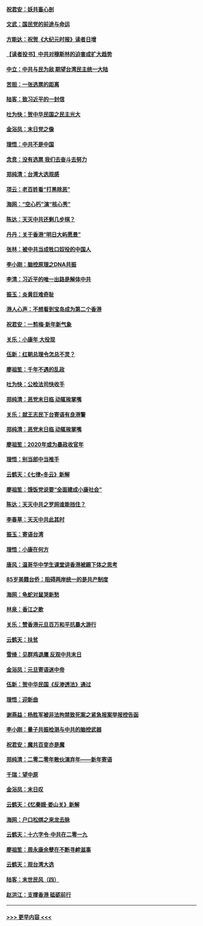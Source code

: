 #### [祝君安：妖共畜心剖](../pages/nsc993/n11794273.md?t=01152011) 
#### [文武：国民党的前途与命运](../pages/nsc993/n11794198.md?t=01152011) 
#### [方能达：祝贺《大纪元时报》读者日增](../pages/nsc993/n11793807.md?t=01152011) 
#### [【读者投书】中共对穆斯林的迫害成扩大趋势](../pages/nsc993/n11791371.md?t=01152011) 
#### [中立：中共与民为敌 期望台湾民主统一大陆](../pages/nsc993/n11790392.md?t=01152011) 
#### [苦胆：一张选票的距离](../pages/nsc993/n11788914.md?t=01152011) 
#### [陆客：致习近平的一封信](../pages/nsc993/n11788867.md?t=01152011) 
#### [吐为快：贺中华民国之民主光大](../pages/nsc993/n11788618.md?t=01152011) 
#### [金浴凤：末日党之像](../pages/nsc993/n11787475.md?t=01152011) 
#### [理悟：中共不是中国](../pages/nsc993/n11787463.md?t=01152011) 
#### [念贲：没有选票  我们去奋斗去努力](../pages/nsc993/n11787398.md?t=01152011) 
#### [郑纯清：台湾大选观感](../pages/nsc993/n11786210.md?t=01152011) 
#### [项云：老百姓看“打黑除恶”](../pages/nsc993/n11785398.md?t=01152011) 
#### [海网：“空心朽”演“核心秀”](../pages/nsc993/n11783874.md?t=01152011) 
#### [陈达：天灭中共还剩几步棋？](../pages/nsc993/n11783719.md?t=01152011) 
#### [丹丹：关于香港“明日大屿愿景”](../pages/nsc993/n11783273.md?t=01152011) 
#### [张林：被中共当成牲口奴役的中国人](../pages/nsc993/n11782397.md?t=01152011) 
#### [李小刚：脑控原理之DNA共振](../pages/nsc993/n11780962.md?t=01152011) 
#### [李清：习近平的唯一出路是解体中共](../pages/nsc993/n11780866.md?t=01152011) 
#### [振玉：炎黄巨难奇耻](../pages/nsc993/n11779632.md?t=01152011) 
#### [港人心声：不想看到宝岛成为第二个香港](../pages/nsc993/n11778817.md?t=01152011) 
#### [祝君安：一剪梅‧新年新气象](../pages/nsc993/n11776340.md?t=01152011) 
#### [关乐：小康年 大役现](../pages/nsc993/n11774213.md?t=01152011) 
#### [伍新：红朝总理令怎总不灵？](../pages/nsc993/n11770813.md?t=01152011) 
#### [廖祖笙：千年不遇的乱政](../pages/nsc993/n11770373.md?t=01152011) 
#### [吐为快：公检法司快收手](../pages/nsc993/n11770359.md?t=01152011) 
#### [郑纯清：恶党末日临 动辄挨掌嘴](../pages/nsc993/n11769912.md?t=01152011) 
#### [关乐：就王志民下台寄语有良港警](../pages/nsc993/n11769903.md?t=01152011) 
#### [郑纯清：恶党末日临 动辄挨掌嘴](../pages/nsc993/n11769356.md?t=01152011) 
#### [廖祖笙：2020年或为暴政收官年](../pages/nsc993/n11768216.md?t=01152011) 
#### [理悟：别当郎中当推手](../pages/nsc993/n11768243.md?t=01152011) 
#### [云鹤天：《七律▪冬云》新解](../pages/nsc993/n11768204.md?t=01152011) 
#### [廖祖笙：饿饭党说要“全面建成小康社会”](../pages/nsc993/n11767482.md?t=01152011) 
#### [陈达：天灭中共之罗网谁能挡住？](../pages/nsc993/n11767465.md?t=01152011) 
#### [李春草：天灭中共此其时](../pages/nsc993/n11767452.md?t=01152011) 
#### [振玉：寄语台湾](../pages/nsc993/n11767432.md?t=01152011) 
#### [理悟：小康在何方](../pages/nsc993/n11767394.md?t=01152011) 
#### [唐风：温哥华中学生课堂讲香港被踢下体之思考](../pages/nsc993/n11766848.md?t=01152011) 
#### [85岁美籍台侨：阻碍两岸统一的是共产制度](../pages/nsc993/n11765043.md?t=01152011) 
#### [海网：龟蛇对鼠哭新愁](../pages/nsc993/n11764895.md?t=01152011) 
#### [林泉：香江之歌](../pages/nsc993/n11764415.md?t=01152011) 
#### [关乐：赞香港元旦百万和平抗暴大游行](../pages/nsc993/n11764382.md?t=01152011) 
#### [云鹤天：扶贫](../pages/nsc993/n11764245.md?t=01152011) 
#### [雪绮：见群鸡退鹰  反观中共末日](../pages/nsc993/n11762112.md?t=01152011) 
#### [金浴凤：元旦寄语迷中帝](../pages/nsc993/n11761788.md?t=01152011) 
#### [伍新：贺中华民国《反渗透法》通过](../pages/nsc993/n11761994.md?t=01152011) 
#### [理悟：迎新曲](../pages/nsc993/n11761152.md?t=01152011) 
#### [谢燕益：杨胜军被非法拘禁致死案之紧急报案举报控告函](../pages/nsc993/n11756134.md?t=01152011) 
#### [李小刚：量子共振检测与中共的脑控武器](../pages/nsc993/n11754518.md?t=01152011) 
#### [祝君安：魔共百变亦是魔](../pages/nsc993/n11754469.md?t=01152011) 
#### [郑纯清：二零二零年散伙演弃年——新年寄语](../pages/nsc993/n11754195.md?t=01152011) 
#### [千瑞：望中原](../pages/nsc993/n11754159.md?t=01152011) 
#### [金浴凤：末日叹](../pages/nsc993/n11752359.md?t=01152011) 
#### [云鹤天：《忆秦娥‧娄山关》新解](../pages/nsc993/n11752348.md?t=01152011) 
#### [海网：户口松绑之来龙去脉](../pages/nsc993/n11752328.md?t=01152011) 
#### [云鹤天：十六字令‧中共在二零一九](../pages/nsc993/n11752305.md?t=01152011) 
#### [廖祖笙：周永康余孽在不断寻衅滋事](../pages/nsc993/n11751013.md?t=01152011) 
#### [云鹤天：观台湾大选](../pages/nsc993/n11751007.md?t=01152011) 
#### [陆客：末世民风（四）](../pages/nsc993/n11749203.md?t=01152011) 
#### [赵洪江：支撑香港 砥砺前行](../pages/nsc993/n11748482.md?t=01152011) 

----
#### [ >>> 更早内容 <<< ](../indexes/nsc993-earlier.md)
